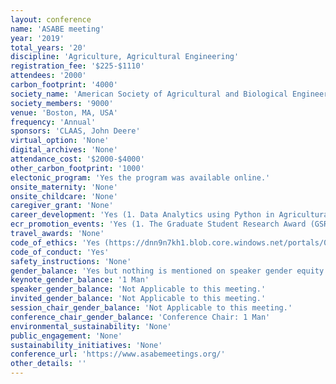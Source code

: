 ```yaml
---
layout: conference 
name: 'ASABE meeting'
year: '2019'
total_years: '20'
discipline: 'Agriculture, Agricultural Engineering'
registration_fee: '$225-$1110'
attendees: '2000'
carbon_footprint: '4000'
society_name: 'American Society of Agricultural and Biological Engineers'
society_members: '9000'
venue: 'Boston, MA, USA'
frequency: 'Annual'
sponsors: 'CLAAS, John Deere'
virtual_option: 'None'
digital_archives: 'None'
attendance_cost: '$2000-$4000'
other_carbon_footprint: '1000'
electonic_program: 'Yes the program was available online.'
onsite_maternity: 'None'
onsite_childcare: 'None'
caregiver_grant: 'None'
career_development: 'Yes (1. Data Analytics using Python in Agricultural and Biological Engineering: his workshop will highlight the basics of data science with python, including data mining and data cleaning, how to best interpret and visualize of agricultural and biological engineering data, as well as some high-level machine learning/deep learning packages.)'
ecr_promotion_events: 'Yes (1. The Graduate Student Research Award (GSRA) Competition sets out to recognize excellence in the conduct and presentation of agricultural and biological engineering research carried out by graduate student members.  2. The KK Barnes Student Paper Award Competition comprises of an undergraduate student paper competition and an oral competition, which is held at the ASABE Annual International meeting.  3. Ethics in Engineering Essay and Video Presentation   4. Fountain Wars is a hands-on, real-time design competition where students design  and model their entry on-site at the Annual International Meeting, and build and test their actual  entry under time pressure during the competition.) ASABE Student Awards, Competitions, and Scholarships at a Glance. AWARDS For Undergraduates: Pharos of Alexandria Global Learning Award, Robert E. Stewart Engineering-Humanities Award, Roger R. and Laura M. Yoerger Preprofessional Engineer of the Year Award, Student Honor Award, Student Mile Award. For Graduate Students: Pharos of Alexandria Global Learning Award, Robert E. Stewart Engineering-Humanities Award. COMPETITIONS: For Undergraduates, AGCO, National Student Design Competition, Ethics Essay Competition, ASABE Robotics Student Design Competition, K. K. Barnes Student Paper Award Competition, Ethics Video Challenge, Fountain Wars Student Design Competition, International 1/4 Scale Tractor Student Design Competition, Open Format - Gunlogson Environmental Design Student Competition, AIM Student Oral/Poster Presentation Competition. For Graduate Students: Ethics Essay Competition, ASABE Robotics Student Design Competition, Ethics Video Challenge, Boyd-Scott Graduate Research Award, International 1/4 Scale Tractor Student Design Competition, AIM Student Oral/Poster Presentation Competition. SCHOLARSHIPS: For Undergraduates: William J. Adams, Jr. & Marijane E. Adams Scholarship, ASABE Foundation Scholarship. For PhD Students: John C. Nye Graduate Fellowship)'
travel_awards: 'None'
code_of_ethics: 'Yes (https://dnn9n7kh1.blob.core.windows.net/portals/0/governance/constit.bylaws2014.pdf?sr=b&si=DNNFileManagerPolicy&sig=j537dThSQb9Q9TuJjpsmU1Hpercent2Fhhk12NyJsF3wVPdpercent2BhkYpercent3D)'
code_of_conduct: 'Yes'
safety_instructions: 'None'
gender_balance: 'Yes but nothing is mentioned on speaker gender equity and diversity (https://www.asabe.org/About-Us/Public-Affairs/Statement-on-Membership-Diversity)'
keynote_gender_balance: '1 Man'
speaker_gender_balance: 'Not Applicable to this meeting.'
invited_gender_balance: 'Not Applicable to this meeting.'
session_chair_gender_balance: 'Not Applicable to this meeting.'
conference_chair_gender_balance: 'Conference Chair: 1 Man'
environmental_sustainability: 'None'
public_engagement: 'None'
sustainability_initiatives: 'None'
conference_url: 'https://www.asabemeetings.org/'
other_details: ''
---
```

